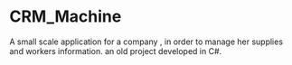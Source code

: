 # CRM_Machine
A small scale application for a company , in order to manage her supplies and workers information.
an old project developed in C#.
